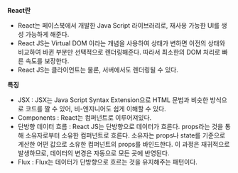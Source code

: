 __React란__
- React는 페이스북에서 개발한 Java Script 라이브러리로, 재사용 가능한
  UI를 생성 가능하게 해준다.
- React JS는 Virtual DOM 이라는 개념을 사용하여 상태가 변하면 이전의
  상태와 비교하여 바뀐 부분만 선택적으로 렌더링해준다. 따라서 최소한의
DOM 처리로 빠른 속도를 보장한다.
- React JS는 클라이언트는 물론, 서버에서도 렌더링될 수 있다.

__특징__
- JSX : JSX는 Java Script Syntax Extension으로 HTML 문법과 비슷한
  방식으로 코드를 짤 수 있어, 비-엔지니어도 쉽게 이해할 수 있다.
- Components : React는 컴퍼넌트로 이루어져있다.
- 단방향 데이터 흐름 : React JS는 단방향으로 데이터가 흐른다. props라는
  것을 통해 소유자로부터 소유한 컴퍼넌트로 흐른다. 소유자는 props나
state를 기준으로 계산한 어떤 값으로 소유한 컴퍼넌트의 props를
바인드한다. 이 과정은 재귀적으로 발생하므로, 데이터의 변경은 자동으로
모든 곳에 반영된다.
- Flux : Flux는 데이터가 단방향으로 흐르는 것을 유지해주는 패턴이다.

